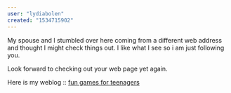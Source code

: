 ```yaml
---
user: "lydiabolen"
created: "1534715902"
---
```


My spouse and  I stumbled over here coming from a different web address and thought 
I might check things out. I like what I see so i am just following you.

Look forward to checking out your web page yet again.

Here is my weblog :: <a href="https://wolanskyrumi.wordpress.com/">fun games for teenagers</a>
